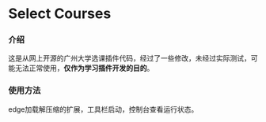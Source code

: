 # Select Courses
### 介绍
这是从网上开源的广州大学选课插件代码，经过了一些修改，未经过实际测试，可能无法正常使用，**仅作为学习插件开发的目的**。

### 使用方法
edge加载解压缩的扩展，工具栏启动，控制台查看运行状态。
